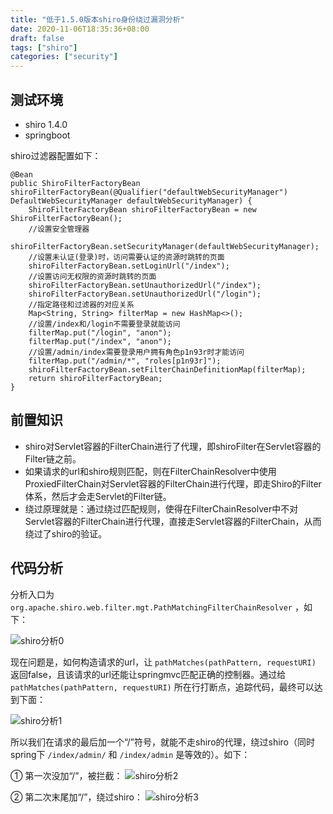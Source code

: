 ```yaml
---
title: "低于1.5.0版本shiro身份绕过漏洞分析"
date: 2020-11-06T18:35:36+08:00
draft: false
tags: ["shiro"]
categories: ["security"]
---
```


## 测试环境
- shiro 1.4.0
- springboot

shiro过滤器配置如下：

    @Bean
    public ShiroFilterFactoryBean shiroFilterFactoryBean(@Qualifier("defaultWebSecurityManager") DefaultWebSecurityManager defaultWebSecurityManager) {
        ShiroFilterFactoryBean shiroFilterFactoryBean = new ShiroFilterFactoryBean();
        //设置安全管理器
        shiroFilterFactoryBean.setSecurityManager(defaultWebSecurityManager);
        //设置未认证(登录)时，访问需要认证的资源时跳转的页面
        shiroFilterFactoryBean.setLoginUrl("/index");
        //设置访问无权限的资源时跳转的页面
        shiroFilterFactoryBean.setUnauthorizedUrl("/index");
        shiroFilterFactoryBean.setUnauthorizedUrl("/login");
        //指定路径和过滤器的对应关系
        Map<String, String> filterMap = new HashMap<>();
        //设置/index和/login不需要登录就能访问
        filterMap.put("/login", "anon");
        filterMap.put("/index", "anon");
        //设置/admin/index需要登录用户拥有角色p1n93r时才能访问
        filterMap.put("/admin/*", "roles[p1n93r]");
        shiroFilterFactoryBean.setFilterChainDefinitionMap(filterMap);
        return shiroFilterFactoryBean;
    }

## 前置知识
- shiro对Servlet容器的FilterChain进行了代理，即shiroFilter在Servlet容器的Filter链之前。
- 如果请求的url和shiro规则匹配，则在FilterChainResolver中使用ProxiedFilterChain对Servlet容器的FilterChain进行代理，即走Shiro的Filter体系，然后才会走Servlet的Filter链。
- 绕过原理就是：通过绕过匹配规则，使得在FilterChainResolver中不对Servlet容器的FilterChain进行代理，直接走Servlet容器的FilterChain，从而绕过了shiro的验证。

## 代码分析
分析入口为 `org.apache.shiro.web.filter.mgt.PathMatchingFilterChainResolver` ，如下：

![shiro分析0][p0]

现在问题是，如何构造请求的url，让 `pathMatches(pathPattern, requestURI)` 返回false，且该请求的url还能让springmvc匹配正确的控制器。通过给 `pathMatches(pathPattern, requestURI)` 所在行打断点，追踪代码，最终可以达到下面：

![shiro分析1][p1]

所以我们在请求的最后加一个“/”符号，就能不走shiro的代理，绕过shiro（同时spring下 `/index/admin/` 和 `/index/admin` 是等效的）。如下：


① 第一次没加“/”，被拦截：
![shiro分析2][p2]

② 第二次末尾加“/”，绕过shiro：
![shiro分析3][p3]










[p0]:./../media/2020-11-12-1.png
[p1]:./../media/2020-11-12-2.png
[p2]:./../media/2020-11-12-3.png
[p3]:./../media/2020-11-12-4.png